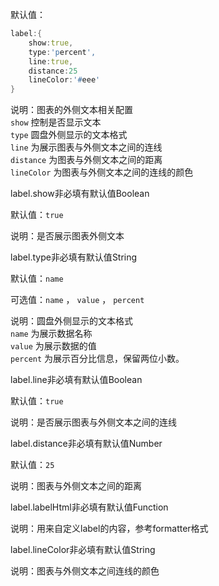 默认值：

```d
label:{
    show:true,
    type:'percent',
    line:true,
    distance:25
    lineColor:'#eee'
}
```

说明：图表的外侧文本相关配置<br>`show` 控制是否显示文本<br>`type` 圆盘外侧显示的文本格式<br>`line` 为展示图表与外侧文本之间的连线<br>`distance` 为图表与外侧文本之间的距离<br>`lineColor` 为图表与外侧文本之间的连线的颜色

<p class='ev_expand_title'>label.show<span class='ev_expand_required'>非必填</span><span class='ev_expand_defaults'>有默认值</span><span class='ev_expand_type'>Boolean</span>
<p class='ev_expand_introduce'>默认值：<code>true</code>

<p class='ev_expand_introduce'>说明：是否展示图表外侧文本

<p class='ev_expand_title'>label.type<span class='ev_expand_required'>非必填</span><span class='ev_expand_defaults'>有默认值</span><span class='ev_expand_type'>String</span>

<p class='ev_expand_introduce'>默认值：<code>name</code>

<p class='ev_expand_introduce'>可选值：<code>name</code> ， <code>value</code> ， <code>percent</code>

<p class='ev_expand_introduce'>说明：圆盘外侧显示的文本格式<br><code>name</code> 为展示数据名称<br> <code>value</code> 为展示数据的值<br><code>percent</code> 为展示百分比信息，保留两位小数。

<p class='ev_expand_title'>label.line<span class='ev_expand_required'>非必填</span><span class='ev_expand_defaults'>有默认值</span><span class='ev_expand_type'>Boolean</span>

<p class='ev_expand_introduce'>默认值：<code>true</code>

<p class='ev_expand_introduce'>说明：是否展示图表与外侧文本之间的连线

<p class='ev_expand_title'>label.distance<span class='ev_expand_required'>非必填</span><span class='ev_expand_defaults'>有默认值</span><span class='ev_expand_type'>Number</span>

<p class='ev_expand_introduce'>默认值：<code>25</code>

<p class='ev_expand_introduce'>说明：图表与外侧文本之间的距离

<p class='ev_expand_title'>label.labelHtml<span class='ev_expand_required'>非必填</span><span class='ev_expand_defaults'>有默认值</span><span class='ev_expand_type'>Function</span>

<p class='ev_expand_introduce'>说明：用来自定义label的内容，参考formatter格式

<p class='ev_expand_title'>label.lineColor<span class='ev_expand_required'>非必填</span><span class='ev_expand_defaults'>有默认值</span><span class='ev_expand_type'>String</span>

<p class='ev_expand_introduce'>说明：图表与外侧文本之间连线的颜色
